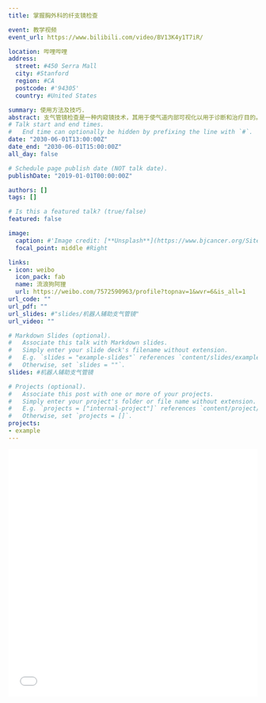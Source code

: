 ```yaml
---
title: 掌握胸外科的纤支镜检查

event: 教学视频
event_url: https://www.bilibili.com/video/BV13K4y1T7iR/

location: 哔哩哔哩
address:
  street: #450 Serra Mall
  city: #Stanford
  region: #CA
  postcode: #'94305'
  country: #United States

summary: 使用方法及技巧.
abstract: 支气管镜检查是一种内窥镜技术，其用于使气道内部可视化以用于诊断和治疗目的。通常通过鼻子或嘴巴或偶尔通过气管切开术将器械插入气道。这使执业医师可以检查患者的呼吸道是否存在异物，出血，肿瘤或炎症等异常情况。可以从肺部内部获取样本。支气管镜的构造从带有照明设备的刚性金属管到带有实时视频设备的柔性光纤仪器不等。
# Talk start and end times.
#   End time can optionally be hidden by prefixing the line with `#`.
date: "2030-06-01T13:00:00Z"
date_end: "2030-06-01T15:00:00Z"
all_day: false

# Schedule page publish date (NOT talk date).
publishDate: "2019-01-01T00:00:00Z"

authors: []
tags: []

# Is this a featured talk? (true/false)
featured: false

image:
  caption: #'Image credit: [**Unsplash**](https://www.bjcancer.org/Sites/Uploaded/UserUpLoad/20190401/20190401175914.jpg)'
  focal_point: middle #Right

links:
- icon: weibo
  icon_pack: fab
  name: 流浪狗阿狸
  url: https://weibo.com/7572590963/profile?topnav=1&wvr=6&is_all=1
url_code: ""
url_pdf: ""
url_slides: #"slides/机器人辅助支气管镜"
url_video: ""

# Markdown Slides (optional).
#   Associate this talk with Markdown slides.
#   Simply enter your slide deck's filename without extension.
#   E.g. `slides = "example-slides"` references `content/slides/example-slides.md`.
#   Otherwise, set `slides = ""`.
slides: #机器人辅助支气管镜

# Projects (optional).
#   Associate this post with one or more of your projects.
#   Simply enter your project's folder or file name without extension.
#   E.g. `projects = ["internal-project"]` references `content/project/deep-learning/index.md`.
#   Otherwise, set `projects = []`.
projects:
- example
---
```


<iframe src="//player.bilibili.com/player.html?aid=887172444&bvid=BV13K4y1T7iR&cid=311272679&page=1&high_quality=1" scrolling="no" border="0" frameborder="no" framespacing="0" allowfullscreen="true"width="100%" height="500" </iframe>


